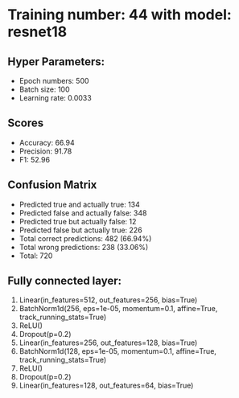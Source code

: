 # Training number: 44 with model: resnet18
## Hyper Parameters:
- Epoch numbers: 500
- Batch size: 100
- Learning rate: 0.0033

## Scores
- Accuracy: 66.94
- Precision: 91.78
- F1: 52.96

## Confusion Matrix
- Predicted true and actually true: 134
- Predicted false and actually false: 348
- Predicted true but actually false: 12
- Predicted false but actually true: 226
- Total correct predictions: 482 (66.94%)
- Total wrong predictions: 238 (33.06%)
- Total: 720

## Fully connected layer:
1. Linear(in_features=512, out_features=256, bias=True)
2. BatchNorm1d(256, eps=1e-05, momentum=0.1, affine=True, track_running_stats=True)
3. ReLU()
4. Dropout(p=0.2)
5. Linear(in_features=256, out_features=128, bias=True)
6. BatchNorm1d(128, eps=1e-05, momentum=0.1, affine=True, track_running_stats=True)
7. ReLU()
8. Dropout(p=0.2)
9. Linear(in_features=128, out_features=64, bias=True)